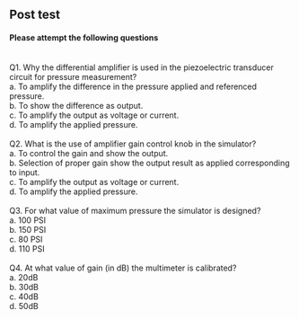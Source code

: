 ## Post test
#### Please attempt the following questions
<br>
Q1. Why the differential amplifier is used in the piezoelectric transducer circuit for pressure measurement?<br>
a.	To amplify the difference in the pressure applied and referenced pressure.<br>
b.	To show the difference as output.<br>
c.	To amplify the output as voltage or current.<br>
d.	To amplify the applied pressure.<br><br>
Q2. What is the use of amplifier gain control knob  in the simulator?<br>
a.	To control the gain and show the output.<br>
b.	Selection of proper gain show the output result as applied corresponding to input.<br>
c.	To amplify the output as voltage or current.<br>
d.	To amplify the applied pressure.<br><br>
Q3. For what value of maximum pressure the simulator is designed?<br>
a.	100 PSI<br>
b.	150 PSI<br>
c.	80 PSI<br>
d.	110 PSI<br><br>
Q4. At what value of gain (in dB) the multimeter is calibrated?<br>
a.	20dB<br>
b.	30dB<br>
c.	40dB<br>
d.	50dB<br>

